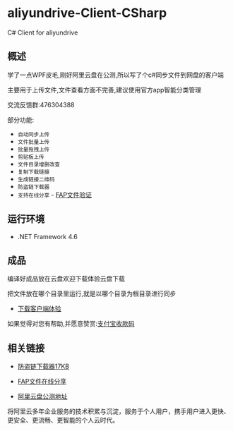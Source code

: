 # aliyundrive-Client-CSharp
C# Client for aliyundrive

## 概述

学了一点WPF皮毛,刚好阿里云盘在公测,所以写了个c#同步文件到网盘的客户端

主要用于上传文件,文件查看方面不完善,建议使用官方app智能分类管理

交流反馈群:476304388

部分功能:

-   `自动同步上传`
-   `文件批量上传`
-   `批量拖拽上传`
-   `剪贴板上传`
-   `文件目录增删改查`
-   `复制下载链接`
-   `生成链接二维码`
-   `防盗链下载器`
-   `支持在线分享` - [FAP文件验证](https://file.wyfxw.cn/)

## 运行环境
- .NET Framework 4.6

## 成品

编译好成品放在云盘欢迎下载体验云盘下载

把文件放在哪个目录里运行,就是以哪个目录为根目录进行同步

- [下载客户端体验](https://pan.wyfxw.cn/plainwizard/aliyundrive-Client-CSharp.exe)

如果觉得对您有帮助,并愿意赞赏:<a href="docs/alipay.html">支付宝收款码</a>

## 相关链接

- [防盗链下载器17KB](https://github.com/PlainWizard/RefererDownload)

- [FAP文件在线分享](https://file.wyfxw.cn/)

- [阿里云盘公测地址](https://www.aliyundrive.com/apply)

将阿里云多年企业服务的技术积累与沉淀，服务于个人用户，携手用户进入更快、更安全、更流畅、更智能的个人云时代。
